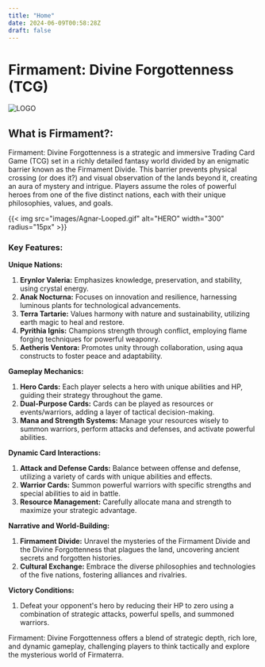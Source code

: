 ```yaml
---
title: "Home"
date: 2024-06-09T00:58:28Z
draft: false
---
```

# Firmament: Divine Forgottenness (TCG)

![LOGO](images/Mural-Looped.gif)

## What is Firmament?:

Firmament: Divine Forgottenness is a strategic and immersive Trading Card Game (TCG) set in a richly detailed fantasy world divided by an enigmatic barrier known as the Firmament Divide. This barrier prevents physical crossing (or does it?) and visual observation of the lands beyond it, creating an aura of mystery and intrigue. Players assume the roles of powerful heroes from one of the five distinct nations, each with their unique philosophies, values, and goals.

{{< img src="images/Agnar-Looped.gif" alt="HERO" width="300" radius="15px" >}}

### Key Features:

**Unique Nations:**

1. **Erynlor Valeria:** Emphasizes knowledge, preservation, and stability, using crystal energy.
2. **Anak Nocturna:** Focuses on innovation and resilience, harnessing luminous plants for technological advancements.
3. **Terra Tartarie:** Values harmony with nature and sustainability, utilizing earth magic to heal and restore.
4. **Pyrithia Ignis:** Champions strength through conflict, employing flame forging techniques for powerful weaponry.
5. **Aetheris Ventora:** Promotes unity through collaboration, using aqua constructs to foster peace and adaptability.

**Gameplay Mechanics:**

1. **Hero Cards:** Each player selects a hero with unique abilities and HP, guiding their strategy throughout the game.
2. **Dual-Purpose Cards:** Cards can be played as resources or events/warriors, adding a layer of tactical decision-making.
3. **Mana and Strength Systems:** Manage your resources wisely to summon warriors, perform attacks and defenses, and activate powerful abilities.

**Dynamic Card Interactions:**

1. **Attack and Defense Cards:** Balance between offense and defense, utilizing a variety of cards with unique abilities and effects.
2. **Warrior Cards:** Summon powerful warriors with specific strengths and special abilities to aid in battle.
3. **Resource Management:** Carefully allocate mana and strength to maximize your strategic advantage.

**Narrative and World-Building:**

1. **Firmament Divide:** Unravel the mysteries of the Firmament Divide and the Divine Forgottenness that plagues the land, uncovering ancient secrets and forgotten histories.
2. **Cultural Exchange:** Embrace the diverse philosophies and technologies of the five nations, fostering alliances and rivalries.

**Victory Conditions:**

1. Defeat your opponent's hero by reducing their HP to zero using a combination of strategic attacks, powerful spells, and summoned warriors.

Firmament: Divine Forgottenness offers a blend of strategic depth, rich lore, and dynamic gameplay, challenging players to think tactically and explore the mysterious world of Firmaterra.